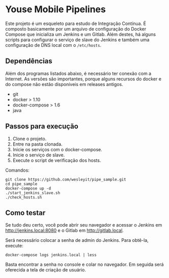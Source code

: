 # Youse Mobile Pipelines

Este projeto é um esqueleto para estudo de Integração Contínua.
É composto basicamente por um arquivo de configuração do
Docker Compose que inicializa um Jenkins e um Gitlab.
Além destes, há alguns scripts para configurar o serviço de
slave do Jenkins e também uma configuração de DNS local
com o `/etc/hosts`.

## Dependências

Além dos programas listados abaixo, é necessário ter conexão
com a Internet. As versões são importantes, porque alguns
recursos do docker e do compose não estão disponíveis em
releases antigos.

-   git
-   docker > 1.10
-   docker-compose > 1.6
-   java

## Passos para execução

1.  Clone o projeto.
2.  Entre na pasta clonada.
3.  Inicie os serviços com o docker-compose.
4.  Inicie o serviço de slave.
5.  Execute o script de verificação dos hosts.

Comandos:

```{sh}
git clone https://github.com/wesleyit/pipe_sample.git
cd pipe_sample
docker-compose up -d
./start_jenkins_slave.sh
./check_hosts.sh
```

## Como testar

Se tudo deu certo, você pode abrir seu navegador e acessar
o Jenkins em http://jenkins.local:8080 e o Gitlab em
http://gitlab.local.

Será necessário colocar a senha de admin do Jenkins. Para obtê-la, execute:

```{sh}
docker-compose logs jenkins.local | less
```

Basta encontrar a senha no console e colar no navegador.
Em seguida será oferecida a tela de criação de usuário.
